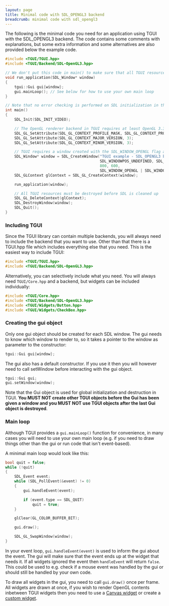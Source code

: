 ```yaml
---
layout: page
title: Minimal code with SDL_OPENGL3 backend
breadcrumb: minimal code with sdl_opengl3
---
```


The following is the minimal code you need for an application using TGUI with the SDL\_OPENGL3 backend. The code contains some comments with explanations, but some extra information and some alternatives are also provided below the example code.
```c++
#include <TGUI/TGUI.hpp>
#include <TGUI/Backend/SDL-OpenGL3.hpp>

// We don't put this code in main() to make sure that all TGUI resources are destroyed before destroying SDL
void run_application(SDL_Window* window)
{
    tgui::Gui gui{window};
    gui.mainLoop(); // See below for how to use your own main loop
}

// Note that no error checking is performed on SDL initialization in this example code
int main()
{
    SDL_Init(SDL_INIT_VIDEO);

    // The OpenGL renderer backend in TGUI requires at least OpenGL 3.3
    SDL_GL_SetAttribute(SDL_GL_CONTEXT_PROFILE_MASK, SDL_GL_CONTEXT_PROFILE_CORE);
    SDL_GL_SetAttribute(SDL_GL_CONTEXT_MAJOR_VERSION, 3);
    SDL_GL_SetAttribute(SDL_GL_CONTEXT_MINOR_VERSION, 3);

    // TGUI requires a window created with the SDL_WINDOW_OPENGL flag and an OpenGL context
    SDL_Window* window = SDL_CreateWindow("TGUI example - SDL_OPENGL3 backend",
                                          SDL_WINDOWPOS_UNDEFINED, SDL_WINDOWPOS_UNDEFINED,
                                          800, 600,
                                          SDL_WINDOW_OPENGL | SDL_WINDOW_SHOWN);
    SDL_GLContext glContext = SDL_GL_CreateContext(window);

    run_application(window);

    // All TGUI resources must be destroyed before SDL is cleaned up
    SDL_GL_DeleteContext(glContext);
    SDL_DestroyWindow(window);
    SDL_Quit();
}

```


### Including TGUI

Since the TGUI library can contain multiple backends, you will always need to include the backend that you want to use. Other than that there is a TGUI.hpp file which includes everything else that you need. This is the easiest way to include TGUI:
```c++
#include <TGUI/TGUI.hpp>
#include <TGUI/Backend/SDL-OpenGL3.hpp>
```

Alternatively, you can selectively include what you need. You will always need `TGUI/Core.hpp` and a backend, but widgets can be included individually:
```c++
#include <TGUI/Core.hpp>
#include <TGUI/Backend/SDL-OpenGL3.hpp>
#include <TGUI/Widgets/Button.hpp>
#include <TGUI/Widgets/CheckBox.hpp>
```


### Creating the gui object

Only one gui object should be created for each SDL window. The gui needs to know which window to render to, so it takes a pointer to the window as parameter to the constructor:
```c++
tgui::Gui gui{window};
```

The gui also has a default constructor. If you use it then you will however need to call setWindow before interacting with the gui object.
```c++
tgui::Gui gui;
gui.setWindow(window);
```

Note that the Gui object is used for global initialization and destruction in TGUI. **You MUST NOT create other TGUI objects before the Gui has been given a window and you MUST NOT use TGUI objects after the last Gui object is destroyed**.


### Main loop

Although TGUI provides a `gui.mainLoop()` function for convenience, in many cases you will need to use your own main loop (e.g. if you need to draw things other than the gui or run code that isn't event-based).

A minimal main loop would look like this:
```c++
bool quit = false;
while (!quit)
{
    SDL_Event event;
    while (SDL_PollEvent(&event) != 0)
    {
        gui.handleEvent(event);

        if (event.type == SDL_QUIT)
            quit = true;
    }

    glClear(GL_COLOR_BUFFER_BIT);

    gui.draw();

    SDL_GL_SwapWindow(window);
}
```

In your event loop, `gui.handleEvent(event)` is used to inform the gui about the event. The gui will make sure that the event ends up at the widget that needs it. If all widgets ignored the event then `handleEvent` will return `false`. This could be used to e.g. check if a mouse event was handled by the gui or should still be handled by your own code.

To draw all widgets in the gui, you need to call `gui.draw()` once per frame. All widgets are drawn at once, if you wish to render OpenGL contents inbetween TGUI widgets then you need to use a [Canvas widget](../canvas/) or create a [custom widget](../custom-widgets).
